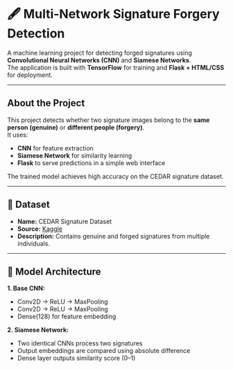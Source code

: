 # 🖋️ Multi-Network Signature Forgery Detection

A machine learning project for detecting forged signatures using **Convolutional Neural Networks (CNN)** and **Siamese Networks**.  
The application is built with **TensorFlow** for training and **Flask + HTML/CSS** for deployment.

---

## About the Project
This project detects whether two signature images belong to the **same person (genuine)** or **different people (forgery)**.  
It uses:
- **CNN** for feature extraction
- **Siamese Network** for similarity learning
- **Flask** to serve predictions in a simple web interface

The trained model achieves high accuracy on the CEDAR signature dataset.

---

## 📂 Dataset
- **Name:** CEDAR Signature Dataset
- **Source:** [Kaggle](https://www.kaggle.com/datasets/matteocarnebella/cedar-signatures)
- **Description:** Contains genuine and forged signatures from multiple individuals.

---

## 🧠 Model Architecture
**1. Base CNN:**
- Conv2D → ReLU → MaxPooling  
- Conv2D → ReLU → MaxPooling  
- Dense(128) for feature embedding

**2. Siamese Network:**
- Two identical CNNs process two signatures
- Output embeddings are compared using absolute difference
- Dense layer outputs similarity score (0–1)
